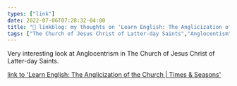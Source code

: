 ```yaml
---
types: ["link"]
date: 2022-07-06T07:28:32-04:00
title: "🔗 linkblog: my thoughts on 'Learn English: The Anglicization of the Church | Times & Seasons'"
tags: ["The Church of Jesus Christ of Latter-day Saints","Anglocentism","translation"]
---
```

Very interesting look at Anglocentrism in The Church of Jesus Christ of Latter-day Saints.
 

[link to 'Learn English: The Anglicization of the Church | Times & Seasons'](https://www.timesandseasons.org/index.php/2022/07/learn-english-the-anglicization-of-the-church/)
